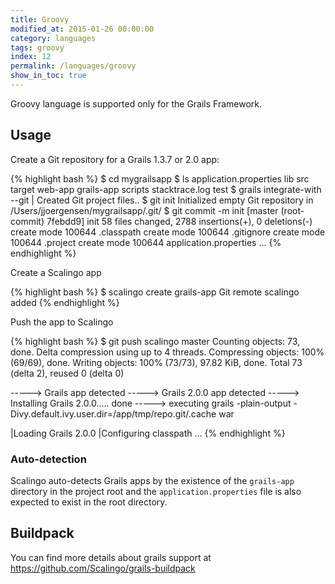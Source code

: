 ```yaml
---
title: Groovy
modified_at: 2015-01-26 00:00:00
category: languages
tags: groovy
index: 12
permalink: /languages/groovy
show_in_toc: true
---
```


Groovy language is supported only for the Grails Framework.

## Usage

Create a Git repository for a Grails 1.3.7 or 2.0 app:

{% highlight bash %}
$ cd mygrailsapp
$ ls
application.properties    lib        src               target    web-app
grails-app                scripts    stacktrace.log    test
$ grails integrate-with --git
| Created Git project files..
$ git init
Initialized empty Git repository in /Users/jjoergensen/mygrailsapp/.git/
$ git commit -m init
[master (root-commit) 7febdd9] init
58 files changed, 2788 insertions(+), 0 deletions(-)
create mode 100644 .classpath
create mode 100644 .gitignore
create mode 100644 .project
create mode 100644 application.properties
...
{% endhighlight %}

Create a Scalingo app

{% highlight bash %}
$ scalingo create grails-app
Git remote scalingo added
{% endhighlight %}

Push the app to Scalingo

{% highlight bash %}
$ git push scalingo master
Counting objects: 73, done.
Delta compression using up to 4 threads.
Compressing objects: 100% (69/69), done.
Writing objects: 100% (73/73), 97.82 KiB, done.
Total 73 (delta 2), reused 0 (delta 0)

-----> Grails app detected
-----> Grails 2.0.0 app detected
-----> Installing Grails 2.0.0..... done
-----> executing grails -plain-output -Divy.default.ivy.user.dir=/app/tmp/repo.git/.cache war

   |Loading Grails 2.0.0
   |Configuring classpath
...
{% endhighlight %}

### Auto-detection

Scalingo auto-detects Grails apps by the existence of the `grails-app` directory in the project root and the `application.properties`  file is also expected to exist in the root directory.

## Buildpack

You can find more details about grails support at https://github.com/Scalingo/grails-buildpack
